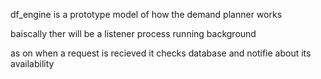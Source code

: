 df_engine is a prototype model of how the demand planner works

baiscally ther will be a listener process running background

as on when a request is recieved it checks database and notifie about its availability


